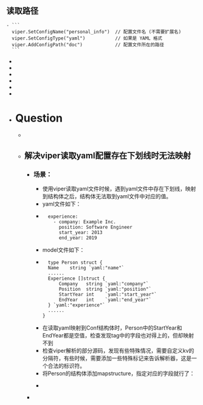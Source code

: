 ## 读取路径
	- ```
	  viper.SetConfigName("personal_info")  // 配置文件名 (不需要扩展名)
	  viper.SetConfigType("yaml")           // 如果是 YAML 格式
	  viper.AddConfigPath("doc")            // 配置文件所在的路径
	  ```
-
-
-
-
-
-
- # Question
	-
	- ## 解决viper读取yaml配置存在下划线时无法映射
		- ### 场景：
			- 使用viper读取yaml文件时候，遇到yaml文件中存在下划线，映射到结构体之后，结构体无法取到yaml文件中对应的值。
			- yaml文件如下：
			- ```
			  	experience: 
			      - company: Example Inc.
			        position: Software Engineer
			        start_year: 2013 
			        end_year: 2019 
			  ```
			- model文件如下：
			- ```
			  	type Person struct {
			  	Name    string `yaml:"name"`
			  	......
			  	Experience []struct {
			  		Company   string `yaml:"company"`
			  		Position  string `yaml:"position"`
			  		StartYear int    `yaml:"start_year"`
			  		EndYear   int    `yaml:"end_year"`
			  	} `yaml:"experience"`
			  	......
			  }
			  ```
			- 在读取yaml映射到Conf结构体时，Person中的StartYear和EndYear都是空值，检查发现tag中的字段也对得上的，但却映射不到
			- 检查viper解析的部分源码，发现有些特殊情况，需要自定义kv的分隔符，有些时候，需要添加一些特殊标记来告诉解析器，这是一个合法的标识符。
			- 将Person的结构体添加mapstructure，指定对应的字段就行了：
			- ```
			  ```
		-